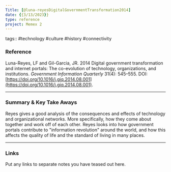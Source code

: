 ```yaml
---
Title: [@luna-reyesDigitalGovernmentTransformation2014]
date: {{3/13/2023}}
type: reference
project: Memex 2
---
```


tags:: #technology #culture #history #connectivity 

### Reference 

Luna-Reyes, LF and Gil-Garcia, JR. 2014 Digital government transformation and internet portals: The co-evolution of technology, organizations, and institutions. _Government Information Quarterly_ 31(4): 545–555. DOI: [https://doi.org/10.1016/j.giq.2014.08.001](https://doi.org/10.1016/j.giq.2014.08.001).


---

### Summary & Key Take Aways

Reyes gives a good analysis of the consequences and effects of technology and organizational networks. More specifically, how they come about together and work off of each other. Reyes looks into how government portals contribute to "information revolution" around the world, and how this affects the quality of life and the standard of living in many places.

--- 

### Links
Put any links to separate notes you have teased out here.